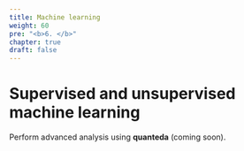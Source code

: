 ```yaml
---
title: Machine learning
weight: 60
pre: "<b>6. </b>"
chapter: true
draft: false
---
```




# Supervised and unsupervised machine learning

Perform advanced analysis using **quanteda** (coming soon).
